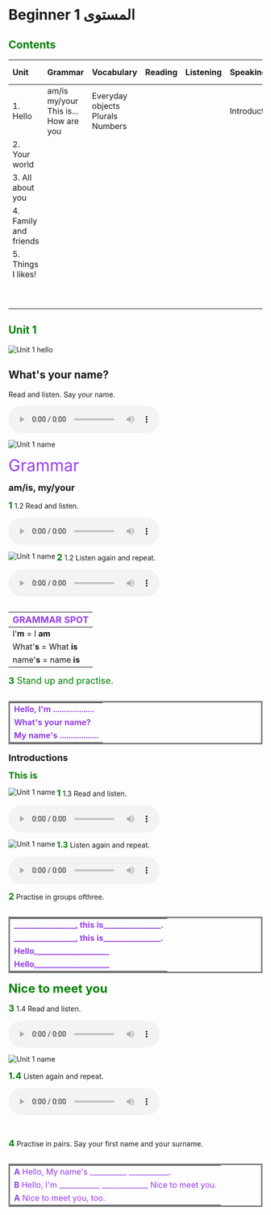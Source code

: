 # Beginner  1 المستوى 
          

## <font color='green'>Contents</font>

| Unit                  | Grammar                                                   | Vocabulary | Reading | Listening | Speaking/Writing | Everyday English |
|:-----------------------|:-----------------------------------------------------------|:------------|:---------|:-----------|:------------------|:------------------|
| 1. Hello              | am/is<br>my/your<br>This is...<br>How are you |Everyday objects<br>Plurals<br>Numbers            |         |           |Introductions                  |Goods morning!                  |
| 2. Your world         |                                                           |            |         |           |                  |                  |
| 3. All about you      |                                                           |            |         |           |                  |                  |
| 4. Family and friends |                                                           |            |         |           |                  |                  |
| 5. Things I likes!    |                                                           |            |         |           |                  |                  |
|                       |                                                           |            |         |           |                  |                  |
|                       |                                                           |            |         |           |                  |                  |
|                       |                                                           |            |         |           |                  |                  |
|                       |                                                           |            |         |           |                  |                  |
|                       |                                                           |            |         |           |                  |                  |
|                       |                                                           |            |         |           |                  |                  |
|                       |                                                           |            |         |           |                  |                  |
|                       |                                                           |            |         |           |                  |                  |
|                       |                                                           |            |         |           |                  |                  |

## <font color='green'>Unit 1</font>

<img src="./photo/headway/beginner/hello.PNG" alt="Unit 1 hello"/>

## What's your name?

Read and listen. Say your name.

<audio controls="controls" src="./audio/headway/beginner/HEADWA1-1.AAC"> aaaa </audio>

<img src="./photo/headway/beginner/hello1-1.PNG" alt="Unit 1 name"/>

<font color='#943ee7' size='6'>Grammar</font>

<font size='4'>**am/is, my/your**</font>

<font color='green' size='4' >**1**</font> 1.2 Read and listen.

<audio controls="controls" src="./audio/headway/beginner/HEADWA1-0.AAC"> aaaa </audio>

<img  align="left" src="./photo/headway/beginner/hello1-2.PNG" alt="Unit 1 name"/>

<font color='green' size='4' >**2**</font> 1.2 Listen again and repeat.

<audio controls="controls" src="./audio/headway/beginner/HEADWA~2.AAC"> aaaa </audio>

<table  style='float:left;'>
<thead>
  <tr>
    <th style='text-align:left;'><font color='#943ee7' size='4'>GRAMMAR SPOT</font></th>
  </tr>
</thead>
<tbody>
  <tr>
    <td style='text-align:left;'>I'<b>m</b> = I <b>am</b></td>
  </tr>
  <tr>
    <td style='text-align:left;'>What'<b>s</b> = What <b>is</b></td>
  </tr>
  <tr>
    <td style='text-align:left;'>name'<b>s</b> = name <b>is</b> </td>
  </tr>
</tbody>
</table>

<font color='green' size='4' >**3** Stand up and practise.</font>

<table style='border-style: solid;float:left;color:green'>
<tbody>
<tr>
<td style='text-align:left;'><font color='#943ee7' size='3'><b>Hello, I'm ...................</b><br></font></td>
</tr>
<tr>
<td style='text-align:left;'><font color='#943ee7' size='3'><b>What's your name?</b></font></td>
</tr>
<tr>
<td style='text-align:left;'><font color='#943ee7' size='3'><b>My name's ..................</b></font></td>
</tr>
</tbody>
</table>

<font size='4' >**Introductions** </font>

<font color='green' size='4' >**This is**</font>

<img  align="left" src="./photo/headway/beginner/hello1-3.PNG" alt="Unit 1 name" />

<font color='green' size='4' >**1**</font> 1.3 Read and listen.

<audio controls="controls" src="./audio/headway/beginner/HEADWA-1-3.AAC"> aaaa </audio>

<img  align="left" src="./photo/headway/beginner/this-is-1.PNG" alt="Unit 1 name"/>

<font color='green' size='3' >**1.3**</font> Listen again and repeat.

<audio controls="controls" src="./audio/headway/beginner/HEADWA-1-3.AAC"> aaaa </audio>

<font color='green' size='4' >**2**</font>  Practise in groups ofthree.

<table style='border-style: solid;float:left;color:green'>
<tbody>
<tr>
<td style='text-align:left;'><font color='#943ee7' size='3'><b>________________, this is_______________.</b><br></font></td>
</tr>
<tr>
<td style='text-align:left;'><font color='#943ee7' size='3'><b>________________, this is_______________.</b></font></td>
</tr>
<tr>
<td style='text-align:left;'><font color='#943ee7' size='3'><b>Hello,___________________</b></font></td>
</tr>
<tr>
<td style='text-align:left;'><font color='#943ee7' size='3'><b>Hello,___________________</b></font></td>
</tr>
</tbody>
</table>

<font color='green' size='5'>**Nice to meet you**</font>

<font color='green' size='4' >**3**</font> 1.4 Read and listen.

<audio controls="controls" src="./audio/headway/beginner/HEADWA-1-4.AAC"> aaaa </audio>

<img  align="left" src="./photo/headway/beginner/nice-to-meet-you1.PNG" alt="Unit 1 name"/>

<br>

<font color='green' size='4' >**1.4**</font> Listen again and repeat. <br>

<audio controls="controls" src="./audio/headway/beginner/HEADWA-1-4.AAC"> aaaa </audio>

<br>

<font color='green' size='4' >**4**</font>  Practise in pairs. Say your first name and your surname. <br>

<table style='border-style: solid;float:left;color:green'>
<tbody>
<tr>
<td style='text-align:left;'><font color='#943ee7' size='3'><b>A</b> Hello, My name's __________ ___________.<br></font></td>
</tr>
<tr>
<td style='text-align:left;'><font color='#943ee7' size='3'><b>B</b> Hello, I'm ___________ ____________, Nice to meet you.</font></td>
</tr>
<tr>
<td style='text-align:left;'><font color='#943ee7' size='3'><b>A</b> Nice to meet you, too.</font></td>
</tr>
</tbody>
</table>

<br>
